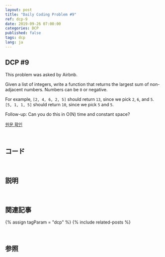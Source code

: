 ```yaml
---
layout: post
title: "Daily Coding Problem #9"
ref: dcp-9
date: 2019-09-26 07:00:00
categories: DCP
published: false
tags: dcp
lang: ja
---
```


## DCP #9
This problem was asked by Airbnb.

Given a list of integers, write a function that returns the largest sum of non-adjacent numbers. Numbers can be `0` or negative.

For example, `[2, 4, 6, 2, 5]` should return `13`, since we pick `2`, `6`, and `5`. `[5, 1, 1, 5]` should return `10`, since we pick `5` and `5`.

Follow-up: Can you do this in O(N) time and constant space?

[원문 확인](en-dcp-9.html)

<br>

## コード

<br>

## 説明

<br>

## 関連記事 <a id="related"></a>
{% assign tagParam = "dcp" %}
{% include related-posts %}

<br>

## 参照 <a id="ref"></a>